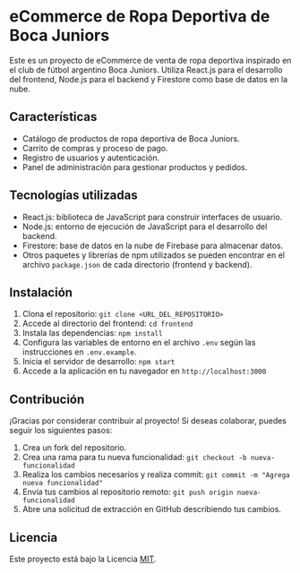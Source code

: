 # eCommerce de Ropa Deportiva de Boca Juniors

Este es un proyecto de eCommerce de venta de ropa deportiva inspirado en el club de fútbol argentino Boca Juniors. Utiliza React.js para el desarrollo del frontend, Node.js para el backend y Firestore como base de datos en la nube.

## Características

- Catálogo de productos de ropa deportiva de Boca Juniors.
- Carrito de compras y proceso de pago.
- Registro de usuarios y autenticación.
- Panel de administración para gestionar productos y pedidos.

## Tecnologías utilizadas

- React.js: biblioteca de JavaScript para construir interfaces de usuario.
- Node.js: entorno de ejecución de JavaScript para el desarrollo del backend.
- Firestore: base de datos en la nube de Firebase para almacenar datos.
- Otros paquetes y librerías de npm utilizados se pueden encontrar en el archivo `package.json` de cada directorio (frontend y backend).

## Instalación

1. Clona el repositorio: `git clone <URL_DEL_REPOSITORIO>`
2. Accede al directorio del frontend: `cd frontend`
3. Instala las dependencias: `npm install`
4. Configura las variables de entorno en el archivo `.env` según las instrucciones en `.env.example`.
5. Inicia el servidor de desarrollo: `npm start`
6. Accede a la aplicación en tu navegador en `http://localhost:3000`

## Contribución

¡Gracias por considerar contribuir al proyecto! Si deseas colaborar, puedes seguir los siguientes pasos:

1. Crea un fork del repositorio.
2. Crea una rama para tu nueva funcionalidad: `git checkout -b nueva-funcionalidad`
3. Realiza los cambios necesarios y realiza commit: `git commit -m "Agrega nueva funcionalidad"`
4. Envía tus cambios al repositorio remoto: `git push origin nueva-funcionalidad`
5. Abre una solicitud de extracción en GitHub describiendo tus cambios.

## Licencia

Este proyecto está bajo la Licencia [MIT](LICENSE).
